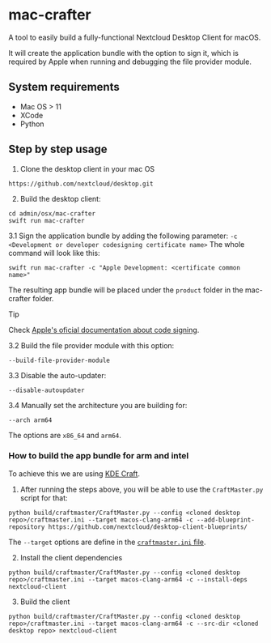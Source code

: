 # mac-crafter

A tool to easily build a fully-functional Nextcloud Desktop Client for macOS.

It will create the application bundle with the option to sign it, which is required by Apple when running and debugging the file provider module.

## System requirements

- Mac OS > 11
- XCode
- Python

## Step by step usage

1. Clone the desktop client in your mac OS
```
https://github.com/nextcloud/desktop.git
```

2. Build the desktop client:
```
cd admin/osx/mac-crafter
swift run mac-crafter
```

3.1 Sign the application bundle by adding the following parameter:
`-c <Development or developer codesigning certificate name>`
The whole command will look like this:
```
swift run mac-crafter -c "Apple Development: <certificate common name>"
```

The resulting app bundle will be placed under the `product` folder in the mac-crafter folder.

> [!TIP] 
> Check [Apple's oficial documentation about code signing](https://developer.apple.com/documentation/xcode/using-the-latest-code-signature-format).

3.2 Build the file provider module with this option:
```
--build-file-provider-module
```

3.3 Disable the auto-updater:
```
--disable-autoupdater
```

3.4 Manually set the architecture you are building for:

```
--arch arm64
```

The options are `x86_64` and `arm64`.

### How to build the app bundle for arm and intel

To achieve this we are using [KDE Craft](https://community.kde.org/Craft).

1. After running the steps above, you will be able to use the `CraftMaster.py` script for that:

```
python build/craftmaster/CraftMaster.py --config <cloned desktop repo>/craftmaster.ini --target macos-clang-arm64 -c --add-blueprint-repository https://github.com/nextcloud/desktop-client-blueprints/
```

The `--target` options are define in the [`craftmaster.ini` file](https://github.com/nextcloud/desktop/blob/c771c4166c806d686d9b4f8b11e33d8d95631398/craftmaster.ini).

2. Install the client dependencies
```
python build/craftmaster/CraftMaster.py --config <cloned desktop repo>/craftmaster.ini --target macos-clang-arm64 -c --install-deps nextcloud-client
```

3. Build the client

```
python build/craftmaster/CraftMaster.py --config <cloned desktop repo>/craftmaster.ini --target macos-clang-arm64 -c --src-dir <cloned desktop repo> nextcloud-client
```
